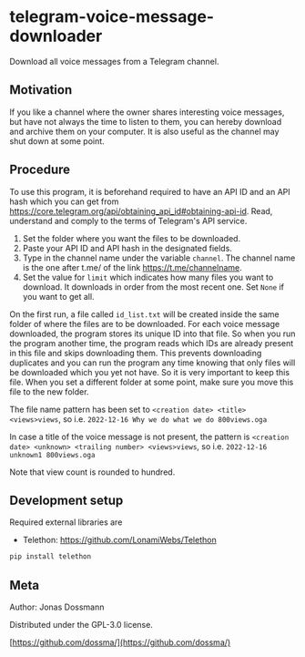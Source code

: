 # telegram-voice-message-downloader
Download all voice messages from a Telegram channel.

## Motivation 
If you like a channel where the owner shares interesting voice messages, but have not always the time to listen to them, you can hereby download and archive them on your computer. It is also useful as the channel may shut down at some point. 

## Procedure
To use this program, it is beforehand required to have an API ID and an API hash which you can get from https://core.telegram.org/api/obtaining_api_id#obtaining-api-id. Read, understand and comply to the terms of Telegram's API service.

1. Set the folder where you want the files to be downloaded.
2. Paste your API ID and API hash in the designated fields.
3. Type in the channel name under the variable `channel`. The channel name is the one after t.me/ of the link https://t.me/channelname.
4. Set the value for `limit` which indicates how many files you want to download. It downloads in order from the most recent one. Set `None` if you want to get all.

On the first run, a file called `id_list.txt` will be created inside the same folder of where the files are to be downloaded.
For each voice message downloaded, the program stores its unique ID into that file.
So when you run the program another time, the program reads which IDs are already present in this file and skips downloading them.
This prevents downloading duplicates and you can run the program any time knowing that only files will be downloaded which you yet not have.
So it is very important to keep this file. When you set a different folder at some point, make sure you move this file to the new folder.

The file name pattern has been set to `<creation date> <title> <views>views`,
so i.e. `2022-12-16 Why we do what we do 800views.oga`

In case a title of the voice message is not present, the pattern is `<creation date> <unknown> <trailing number> <views>views`,
so i.e. `2022-12-16 unknown1 800views.oga`

Note that view count is rounded to hundred.

## Development setup

Required external libraries are
- Telethon: https://github.com/LonamiWebs/Telethon

```sh
pip install telethon
```

## Meta

Author: Jonas Dossmann

Distributed under the GPL-3.0 license.

[https://github.com/dossma/](https://github.com/dossma/)

<!-- Markdown link & img dfn's -->
[npm-image]: https://img.shields.io/npm/v/datadog-metrics.svg?style=flat-square
[npm-url]: https://npmjs.org/package/datadog-metrics
[npm-downloads]: https://img.shields.io/npm/dm/datadog-metrics.svg?style=flat-square
[travis-image]: https://img.shields.io/travis/dossma/node-datadog-metrics/master.svg?style=flat-square
[travis-url]: https://travis-ci.org/dossma/node-datadog-metrics
[wiki]: https://github.com/dossma/ebook-file-renaming/wiki
